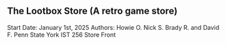 The Lootbox Store 
(A retro game store)
----------------------------------------------
Start Date: January 1st, 2025
Authors: Howie O. Nick S. Brady R. and David F. 
Penn State York IST 256 Store Front



